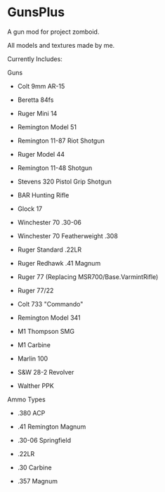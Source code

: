 # GunsPlus
A gun mod for project zomboid.

All models and textures made by me.

Currently Includes:

  Guns
 
  - Colt 9mm AR-15
  
  - Beretta 84fs
  
  - Ruger Mini 14
  
  - Remington Model 51
  
  - Remington 11-87 Riot Shotgun
  
  - Ruger Model 44
  
  - Remington 11-48 Shotgun
  
  - Stevens 320 Pistol Grip Shotgun
  
  - BAR Hunting Rifle
  
  - Glock 17
  
  - Winchester 70 .30-06
  
  - Winchester 70 Featherweight .308
  
  - Ruger Standard .22LR
  
  - Ruger Redhawk .41 Magnum

  - Ruger 77 (Replacing MSR700/Base.VarmintRifle)

  - Ruger 77/22

  - Colt 733 "Commando"
  
  - Remington Model 341

  - M1 Thompson SMG

  - M1 Carbine

  - Marlin 100

  - S&W 28-2 Revolver

  - Walther PPK
  
  Ammo Types
  
  - .380 ACP
  
  - .41 Remington Magnum
  
  - .30-06 Springfield
  
  - .22LR

  - .30 Carbine

  - .357 Magnum
